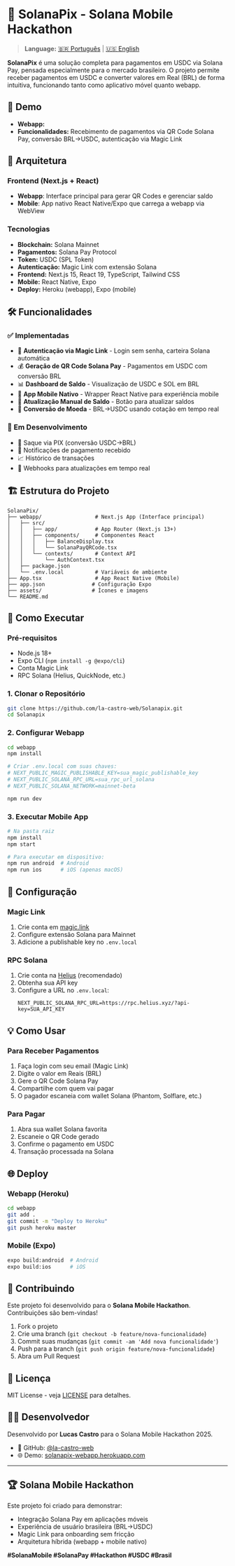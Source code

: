 # 🌟 SolanaPix - Solana Mobile Hackathon

> **Language:** [🇧🇷 Português](README.md) | [🇺🇸 English](README_EN.md)

**SolanaPix** é uma solução completa para pagamentos em USDC via Solana Pay, pensada especialmente para o mercado brasileiro. O projeto permite receber pagamentos em USDC e converter valores em Real (BRL) de forma intuitiva, funcionando tanto como aplicativo móvel quanto webapp.

## 🚀 Demo

- **Webapp:** []()
- **Funcionalidades:** Recebimento de pagamentos via QR Code Solana Pay, conversão BRL→USDC, autenticação via Magic Link

## 📱 Arquitetura

### Frontend (Next.js + React)
- **Webapp**: Interface principal para gerar QR Codes e gerenciar saldo
- **Mobile**: App nativo React Native/Expo que carrega a webapp via WebView

### Tecnologias
- **Blockchain:** Solana Mainnet
- **Pagamentos:** Solana Pay Protocol
- **Token:** USDC (SPL Token)
- **Autenticação:** Magic Link com extensão Solana
- **Frontend:** Next.js 15, React 19, TypeScript, Tailwind CSS
- **Mobile:** React Native, Expo
- **Deploy:** Heroku (webapp), Expo (mobile)

## 🛠️ Funcionalidades

### ✅ Implementadas
- 🔐 **Autenticação via Magic Link** - Login sem senha, carteira Solana automática
- 💰 **Geração de QR Code Solana Pay** - Pagamentos em USDC com conversão BRL
- 📊 **Dashboard de Saldo** - Visualização de USDC e SOL em BRL
- 📱 **App Mobile Nativo** - Wrapper React Native para experiência mobile
- 🔄 **Atualização Manual de Saldo** - Botão para atualizar saldos
- 💱 **Conversão de Moeda** - BRL→USDC usando cotação em tempo real

### 🚧 Em Desenvolvimento
- 🏦 Saque via PIX (conversão USDC→BRL)
- 📨 Notificações de pagamento recebido
- 📈 Histórico de transações
- 🔔 Webhooks para atualizações em tempo real

## 🏗️ Estrutura do Projeto

```
SolanaPix/
├── webapp/                 # Next.js App (Interface principal)
│   ├── src/
│   │   ├── app/            # App Router (Next.js 13+)
│   │   ├── components/     # Componentes React
│   │   │   ├── BalanceDisplay.tsx
│   │   │   └── SolanaPayQRCode.tsx
│   │   └── contexts/       # Context API
│   │       └── AuthContext.tsx
│   ├── package.json
│   └── .env.local          # Variáveis de ambiente
├── App.tsx                 # App React Native (Mobile)
├── app.json               # Configuração Expo
├── assets/                # Ícones e imagens
└── README.md
```

## 🚦 Como Executar

### Pré-requisitos
- Node.js 18+
- Expo CLI (`npm install -g @expo/cli`)
- Conta Magic Link
- RPC Solana (Helius, QuickNode, etc.)

### 1. Clonar o Repositório
```bash
git clone https://github.com/la-castro-web/Solanapix.git
cd Solanapix
```

### 2. Configurar Webapp
```bash
cd webapp
npm install

# Criar .env.local com suas chaves:
# NEXT_PUBLIC_MAGIC_PUBLISHABLE_KEY=sua_magic_publishable_key
# NEXT_PUBLIC_SOLANA_RPC_URL=sua_rpc_url_solana
# NEXT_PUBLIC_SOLANA_NETWORK=mainnet-beta

npm run dev
```

### 3. Executar Mobile App
```bash
# Na pasta raiz
npm install
npm start

# Para executar em dispositivo:
npm run android  # Android
npm run ios      # iOS (apenas macOS)
```

## 🔧 Configuração

### Magic Link
1. Crie conta em [magic.link](https://magic.link)
2. Configure extensão Solana para Mainnet
3. Adicione a publishable key no `.env.local`

### RPC Solana
1. Crie conta na [Helius](https://helius.xyz) (recomendado)
2. Obtenha sua API key
3. Configure a URL no `.env.local`:
   ```
   NEXT_PUBLIC_SOLANA_RPC_URL=https://rpc.helius.xyz/?api-key=SUA_API_KEY
   ```

## 💡 Como Usar

### Para Receber Pagamentos
1. Faça login com seu email (Magic Link)
2. Digite o valor em Reais (BRL)
3. Gere o QR Code Solana Pay
4. Compartilhe com quem vai pagar
5. O pagador escaneia com wallet Solana (Phantom, Solflare, etc.)

### Para Pagar
1. Abra sua wallet Solana favorita
2. Escaneie o QR Code gerado
3. Confirme o pagamento em USDC
4. Transação processada na Solana

## 🌐 Deploy

### Webapp (Heroku)
```bash
cd webapp
git add .
git commit -m "Deploy to Heroku"
git push heroku master
```

### Mobile (Expo)
```bash
expo build:android  # Android
expo build:ios      # iOS
```

## 🤝 Contribuindo

Este projeto foi desenvolvido para o **Solana Mobile Hackathon**. Contribuições são bem-vindas!

1. Fork o projeto
2. Crie uma branch (`git checkout -b feature/nova-funcionalidade`)
3. Commit suas mudanças (`git commit -am 'Add nova funcionalidade'`)
4. Push para a branch (`git push origin feature/nova-funcionalidade`)
5. Abra um Pull Request

## 📄 Licença

MIT License - veja [LICENSE](LICENSE) para detalhes.

## 👨‍💻 Desenvolvedor

Desenvolvido por **Lucas Castro** para o Solana Mobile Hackathon 2025.

- 🐙 GitHub: [@la-castro-web](https://github.com/la-castro-web)
- 🌐 Demo: [solanapix-webapp.herokuapp.com](https://solanapix-webapp.herokuapp.com)

---

## 🏆 Solana Mobile Hackathon

Este projeto foi criado para demonstrar:
- Integração Solana Pay em aplicações móveis
- Experiência de usuário brasileira (BRL→USDC)
- Magic Link para onboarding sem fricção
- Arquitetura híbrida (webapp + mobile nativo)

**#SolanaMobile #SolanaPay #Hackathon #USDC #Brasil** 
